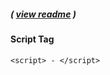 ##### ( [view readme](https://github.com/students-at-thinkful/html_dom_element_tags/blob/master/README.md) )

#### Script Tag
```
<script> - </script>
```
